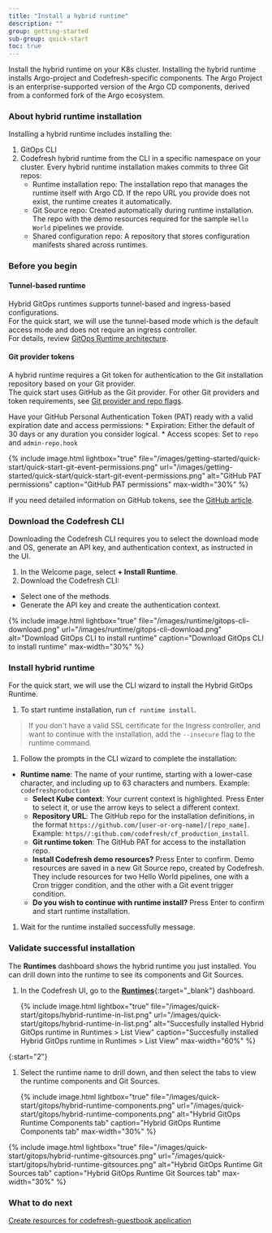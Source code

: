 ```yaml
---
title: "Install a hybrid runtime"
description: ""
group: getting-started
sub-group: quick-start
toc: true
---
```



Install the hybrid runtime on your K8s cluster. Installing the hybrid runtime installs Argo-project and Codefresh-specific components. The Argo Project is an enterprise-supported version of the Argo CD components, derived from a conformed fork of the Argo ecosystem.

### About hybrid runtime installation
Installing a hybrid runtime includes installing the:  
1. GitOps CLI  
2. Codefresh hybrid runtime from the CLI in a specific namespace on your cluster. 
  Every hybrid runtime installation makes commits to three Git repos: 
   * Runtime installation repo: The installation repo that manages the runtime itself with Argo CD. If the repo URL you provide does not exist, the runtime creates it automatically.   
   * Git Source repo: Created automatically during runtime installation. The repo with the demo resources required for the sample `Hello World` pipelines we provide. 
   * Shared configuration repo: A repository that stores configuration manifests shared across runtimes.
 
### Before you begin

#### Tunnel-based runtime
Hybrid GitOps runtimes supports tunnel-based and ingress-based configurations.  
For the quick start, we will use the tunnel-based mode which is the default access mode and does not require an ingress controller.  
For details, review [GitOps Runtime architecture]({{site.baseurl}}/docs/installation/runtime-architecture/#gitops-runtime-architecture).

#### Git provider tokens  
  A hybrid runtime requires a Git token for authentication to the Git installation repository based on your Git provider.  
  The quick start uses GitHub as the Git provider. For other Git providers and token requirements, see [Git provider and repo flags]({{site.baseurl}}/docs/installation/gitops/hybrid-gitops/#git-provider-and-repo-flags).  

  Have your GitHub Personal Authentication Token (PAT) ready with a valid expiration date and access permissions:
    * Expiration: Either the default of 30 days or any duration you consider logical.
    * Access scopes: Set to `repo` and `admin-repo.hook`

  {% include 
   image.html 
   lightbox="true" 
   file="/images/getting-started/quick-start/quick-start-git-event-permissions.png" 
   url="/images/getting-started/quick-start/quick-start-git-event-permissions.png" 
   alt="GitHub PAT permissions" 
   caption="GitHub PAT permissions"
   max-width="30%" 
   %}  

  If you need detailed information on GitHub tokens, see the [GitHub article](https://docs.github.com/en/authentication/keeping-your-account-and-data-secure/creating-a-personal-access-token).

### Download the Codefresh CLI
Downloading the Codefresh CLI requires you to select the download mode and OS, generate an API key, and authentication context, as instructed in the UI.
1. In the Welcome page, select **+ Install Runtime**.
1. Download the Codefresh CLI:
  * Select one of the methods. 
  * Generate the API key and create the authentication context. 

   {% include 
   image.html 
   lightbox="true" 
   file="/images/runtime/gitops-cli-download.png" 
   url="/images/runtime/gitops-cli-download.png"
   alt="Download GitOps CLI to install runtime" 
   caption="Download GitOps CLI to install runtime"
   max-width="30%" 
   %} 
### Install hybrid runtime
For the quick start, we will use the CLI wizard to install the Hybrid GitOps Runtime. 

1. To start runtime installation, run `cf runtime install`.  
  >If you don't have a valid SSL certificate for the Ingress controller, and want to continue with the installation, add the `--insecure` flag to the runtime command. 
1. Follow the prompts in the CLI wizard to complete the installation:
  * **Runtime name**: The name of your runtime, starting with a lower-case character, and including up to 63 characters and numbers. Example: `codefreshproduction`
	* **Select Kube context**: Your current context is highlighted. Press Enter to select it, or use the arrow keys to select a different context. 
	* **Repository URL**: The GitHub repo for the installation definitions, in the format `https://github.com/[user-or-org-name]/[repo_name]`. Example: `https//:github.com/codefresh/cf_production_install`. 
	* **Git runtime token**: The GitHub PAT for access to the installation repo.
	* **Install Codefresh demo resources?** Press Enter to confirm. Demo resources are saved in a new Git Source repo, created by Codefresh. They include resources for two Hello World pipelines, one with a Cron trigger condition, and the other with a Git event trigger condition.
	* **Do you wish to continue with runtime install?** Press Enter to confirm and start runtime installation.
1. Wait for the runtime installed successfully message.

### Validate successful installation 
The **Runtimes** dashboard shows the hybrid runtime you just installed. You can drill down into the runtime to see its components and Git Sources.   

1. In the Codefresh UI, go to the [**Runtimes**](https://g.codefresh.io/2.0/account-settings/runtimes){:target="\_blank"} dashboard.  

   {% include 
   image.html 
   lightbox="true" 
   file="/images/quick-start/gitops/hybrid-runtime-in-list.png" 
   url="/images/quick-start/gitops/hybrid-runtime-in-list.png"
   alt="Succesfully installed Hybrid GitOps runtime in Runtimes > List View" 
   caption="Succesfully installed Hybrid GitOps runtime in Runtimes > List View"
   max-width="60%" 
   %} 

{:start="2"}
1. Select the runtime name to drill down, and then select the tabs to view the runtime components and Git Sources.

     {% include 
   image.html 
   lightbox="true" 
   file="/images/quick-start/gitops/hybrid-runtime-components.png" 
   url="/images/quick-start/gitops/hybrid-runtime-components.png"
   alt="Hybrid GitOps Runtime Components tab" 
   caption="Hybrid GitOps Runtime Components tab"
   max-width="30%" 
   %} 

  {% include 
   image.html 
   lightbox="true" 
   file="/images/quick-start/gitops/hybrid-runtime-gitsources.png" 
   url="/images/quick-start/gitops/hybrid-runtime-gitsources.png"
   alt="Hybrid GitOps Runtime Git Sources tab" 
   caption="Hybrid GitOps Runtime Git Sources tab"
   max-width="30%" 
   %} 

### What to do next
[Create resources for codefresh-guestbook application]({{site.baseurl}}/docs/quick-start/gitops-quick-start/create-app-specs/)  

